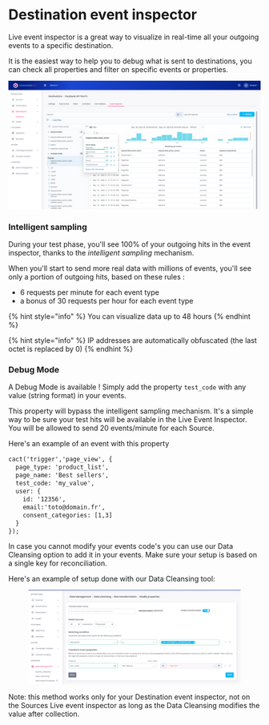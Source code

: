# Destination event inspector

Live event inspector is a great way to visualize in real-time all your outgoing events to a specific destination.

It is the easiest way to help you to debug what is sent to destinations, you can check all properties and filter on specific events or properties.

![](<../../.gitbook/assets/image (1) (2) (1) (1).png>)

### Intelligent sampling

During your test phase, you'll see 100% of your outgoing hits in the event inspector, thanks to the _intelligent sampling_ mechanism.

When you'll start to send more real data with millions of events, you'll see only a portion of outgoing hits, based on these rules :&#x20;

* 6 requests per minute for each event type
* a bonus of 30 requests per hour for each event type

{% hint style="info" %}
You can visualize data up to 48 hours
{% endhint %}

{% hint style="info" %}
IP addresses are automatically obfuscated (the last octet is replaced by 0)
{% endhint %}

### **Debug Mode**

A Debug Mode is available ! Simply add the property `test_code` with any value (string format) in your events.&#x20;

This property will bypass the intelligent sampling mechanism. It's a simple way to be sure your test hits will be available in the Live Event Inspector.\
You will be allowed to send 20 events/minute for each Source.

Here's an example of an event with this property

```
cact('trigger','page_view', {
  page_type: 'product_list',
  page_name: 'Best sellers',
  test_code: 'my_value',
  user: {
    id: '12356',
    email:'toto@domain.fr',
    consent_categories: [1,3]
  }
});
```

In case you cannot modify your events code's you can use our Data Cleansing option to add it in your events. Make sure your setup is based on a single key for reconciliation.&#x20;

Here's an example of setup done with our Data Cleansing tool:

<figure><img src="../../.gitbook/assets/image (1) (1).png" alt=""><figcaption></figcaption></figure>

Note: this method works only for your Destination event inspector, not on the Sources Live event inspector as long as the Data Cleansing modifies the value after collection.
